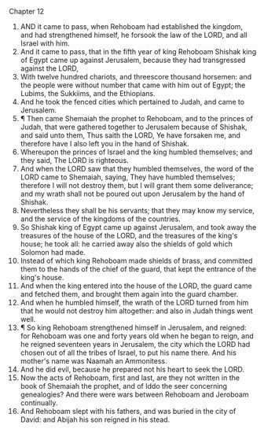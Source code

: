 

Chapter 12

1. AND it came to pass, when Rehoboam had established the kingdom, and had strengthened himself, he forsook the law of the LORD, and all Israel with him.
2. And it came to pass, that in the fifth year of king Rehoboam Shishak king of Egypt came up against Jerusalem, because they had transgressed against the LORD,
3. With twelve hundred chariots, and threescore thousand horsemen: and the people were without number that came with him out of Egypt; the Lubims, the Sukkiims, and the Ethiopians.
4. And he took the fenced cities which pertained to Judah, and came to Jerusalem.
5. ¶ Then came Shemaiah the prophet to Rehoboam, and to the princes of Judah, that were gathered together to Jerusalem because of Shishak, and said unto them, Thus saith the LORD, Ye have forsaken me, and therefore have I also left you in the hand of Shishak.
6. Whereupon the princes of Israel and the king humbled themselves; and they said, The LORD is righteous.
7. And when the LORD saw that they humbled themselves, the word of the LORD came to Shemaiah, saying, They have humbled themselves; therefore I will not destroy them, but I will grant them some deliverance; and my wrath shall not be poured out upon Jerusalem by the hand of Shishak.
8. Nevertheless they shall be his servants; that they may know my service, and the service of the kingdoms of the countries.
9. So Shishak king of Egypt came up against Jerusalem, and took away the treasures of the house of the LORD, and the treasures of the king's house; he took all: he carried away also the shields of gold which Solomon had made.
10. Instead of which king Rehoboam made shields of brass, and committed them to the hands of the chief of the guard, that kept the entrance of the king's house.
11. And when the king entered into the house of the LORD, the guard came and fetched them, and brought them again into the guard chamber.
12. And when he humbled himself, the wrath of the LORD turned from him that he would not destroy him altogether: and also in Judah things went well.
13. ¶ So king Rehoboam strengthened himself in Jerusalem, and reigned: for Rehoboam was one and forty years old when he began to reign, and he reigned seventeen years in Jerusalem, the city which the LORD had chosen out of all the tribes of Israel, to put his name there.  And his mother's name was Naamah an Ammonitess.
14. And he did evil, because he prepared not his heart to seek the LORD.
15. Now the acts of Rehoboam, first and last, are they not written in the book of Shemaiah the prophet, and of Iddo the seer concerning genealogies?  And there were wars between Rehoboam and Jeroboam continually.
16. And Rehoboam slept with his fathers, and was buried in the city of David: and Abijah his son reigned in his stead.
